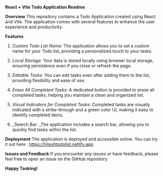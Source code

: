**React + Vite Todo Application Readme**

**Overview**
This repository contains a Todo Application created using React and Vite. The application comes with several features to enhance the user experience and productivity.

__**Features**__
1. _Custom Todo List Name:_ The application allows you to set a custom name for your Todo list, providing a personalized touch to your tasks.

2. _Local Storage:_ Your data is stored locally using browser local storage, ensuring persistence even if you close or refresh the page.

3. _Editable Tasks:_ You can edit tasks even after adding them to the list, providing flexibility and ease of use.

4. _Erase All Completed Tasks:_ A dedicated button is provided to erase all completed tasks, helping you maintain a clean and organized list.

5. _Visual Indicators for Completed Tasks:_ Completed tasks are visually indicated with a strike-through and a green color UI, making it easy to identify completed items.

6. _Search Bar: _The application includes a search bar, allowing you to quickly find tasks within the list.

**Deployment**
The application is deployed and accessible online. You can try it out here : https://hiteshtodolist.netlify.app

**Issues and Feedback**
If you encounter any issues or have feedback, please feel free to open an issue on the GitHub repository.

**Happy Tasking!**
